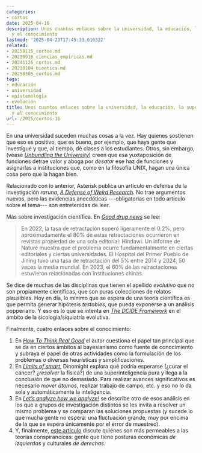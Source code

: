```yaml
---
categories:
- cortos
date: 2025-04-16
description: Unos cuantos enlaces sobre la universidad, la educación, la superinteligencia
  y el conocimiento
lastmod: '2025-04-23T17:45:33.616322'
related:
- 20250115_cortos.md
- 20220916_ciencias_empiricas.md
- 20241126_cortos.md
- 20210104_bioetica.md
- 20250305_cortos.md
tags:
- educación
- universidad
- epistemología
- evolución
title: Unos cuantos enlaces sobre la universidad, la educación, la superinteligencia
  y el conocimiento
url: /2025/cortos-16
---
```


En una universidad suceden muchas cosas a la vez. Hay quienes sostienen que eso es positivo, que es bueno, por ejemplo, que haya gente que investigue y que, al tiempo, dé clases a los estudiantes. Otros, sin embargo,
(véase [_Unbundling the University_](https://unbundle-the-university.com))
creen que esa yuxtaposición de funciones detrae valor y aboga por _desatar_ ese haz de funciones y asignarlas a instituciones que, como en la filosofía UNIX, hagan una única cosa pero que la hagan bien.

Relacionado con lo anterior, Asterisk publica un artículo en defensa de la investigación _raruna_, [_A Defense of Weird Research_](https://asteriskmag.com/issues/09/a-defense-of-weird-research). No trae argumentos nuevos, pero las evidencias anecdóticas ---obligatorias en todo artículo sobre el tema--- son entretenidas de leer.

Más sobre investigación científica. En [_Good drug news_](https://www.worksinprogress.news/p/links-in-progress-good-drug-news) se lee:

> En 2022, la tasa de retractación superó ligeramente el 0.2%, pero aproximadamente el 80% de estas retractaciones ocurrieron en revistas propiedad de una sola editorial: Hindawi. Un informe de Nature muestra que el problema ocurre fundamentalmente en ciertas editoriales y ciertas universidades. El Hospital del Primer Pueblo de Jining tuvo una tasa de retractación del 5% entre 2014 y 2024, 50 veces la media mundial. En 2023, el 60% de las retractaciones estuvieron relacionadas con instituciones chinas.

Se dice de muchas de las disciplinas que tienen el apellido _evolutivo_ que no son propiamente científicas, que son puras colecciones de relatos plausibles. Hoy en día, lo mínimo que se espera de una teoría científica es que permita generar hipótesis _testables_, que pueda exponerse a un análisis popperiano. Y eso es lo que se intenta en [_The DCIDE Framework_](https://www.adamhunt.info/post/the-dcide-framework-published-in-biological-reviews)
en el ámbito de la sicología/siquiatría evolutiva.

Finalmente, cuatro enlaces sobre el conocimiento:

1. En [_How To Think Real Good_](https://metarationality.com/how-to-think) el autor cuestiona el papel tan principal que se da en ciertos ámbitos al bayesianismo como fuente de conocimiento y subraya el papel de otras actividades como la formulación de los problemas o diversas heurísticas y simplificaciones.
1. En [_Limits of smart_](https://dynomight.net/smart/), Dinomight explora qué podría esperarse (¿curar el cáncer? ¿_resolver_ la física?) de una superinteligencia pura y llega a la conclusión de que no demasiado. Para realizar avances significativos es necesario _mover átomos_, realizar trabajo de campo, etc. y eso no lo da sola y automáticamente la inteligencia.
1. En [_Let’s analyze how we analyze!_](https://statmodeling.stat.columbia.edu/2025/03/25/lets-analyze-how-we-analyze/) se describe otro de esos análisis en los que a grupos de investigación distintos se les invita a resolver un mismo problema y se comparan las soluciones propuestas (y sucede lo que mucha gente no espera: una fluctuación grande, muy por encima de la que se espera únicamente por el error de muestreo).
1. Y, finalmente, [este artículo](https://onlinelibrary.wiley.com/doi/full/10.1111/pops.13085) discute quiénes son más permeables a las teorías conspiranoicas: gente que tiene posturas económicas _de izquierdas_ y culturales _de derechas_.
